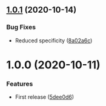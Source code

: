 ## [1.0.1](https://github.com/unlight/tailwind-float-label/compare/v1.0.0...v1.0.1) (2020-10-14)


### Bug Fixes

* Reduced specificity ([8a02a6c](https://github.com/unlight/tailwind-float-label/commit/8a02a6cc5aab90d46120e07551531ad74384adf2))

# 1.0.0 (2020-10-11)


### Features

* First release ([5dee0d6](https://github.com/unlight/tailwind-float-label/commit/5dee0d63daf6cc5a5539131b989f18ace072ac00))
